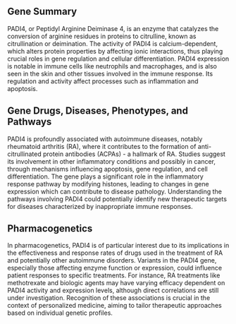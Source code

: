 ## Gene Summary
PADI4, or Peptidyl Arginine Deiminase 4, is an enzyme that catalyzes the conversion of arginine residues in proteins to citrulline, known as citrullination or deimination. The activity of PADI4 is calcium-dependent, which alters protein properties by affecting ionic interactions, thus playing crucial roles in gene regulation and cellular differentiation. PADI4 expression is notable in immune cells like neutrophils and macrophages, and is also seen in the skin and other tissues involved in the immune response. Its regulation and activity affect processes such as inflammation and apoptosis.

## Gene Drugs, Diseases, Phenotypes, and Pathways
PADI4 is profoundly associated with autoimmune diseases, notably rheumatoid arthritis (RA), where it contributes to the formation of anti-citrullinated protein antibodies (ACPAs) - a hallmark of RA. Studies suggest its involvement in other inflammatory conditions and possibly in cancer, through mechanisms influencing apoptosis, gene regulation, and cell differentiation. The gene plays a significant role in the inflammatory response pathway by modifying histones, leading to changes in gene expression which can contribute to disease pathology. Understanding the pathways involving PADI4 could potentially identify new therapeutic targets for diseases characterized by inappropriate immune responses.

## Pharmacogenetics
In pharmacogenetics, PADI4 is of particular interest due to its implications in the effectiveness and response rates of drugs used in the treatment of RA and potentially other autoimmune disorders. Variants in the PADI4 gene, especially those affecting enzyme function or expression, could influence patient responses to specific treatments. For instance, RA treatments like methotrexate and biologic agents may have varying efficacy dependent on PADI4 activity and expression levels, although direct correlations are still under investigation. Recognition of these associations is crucial in the context of personalized medicine, aiming to tailor therapeutic approaches based on individual genetic profiles.